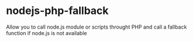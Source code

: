 # nodejs-php-fallback
Allow you to call node.js module or scripts throught PHP and call a fallback function if node.js is not available
